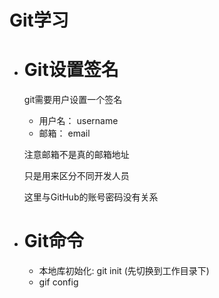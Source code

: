 
# Git学习
* # Git设置签名
    git需要用户设置一个签名
    * 用户名： username
    * 邮箱： email

    注意邮箱不是真的邮箱地址

    只是用来区分不同开发人员
    
    这里与GitHub的账号密码没有关系

* # Git命令
    * 本地库初始化: git init (先切换到工作目录下)
    * gif config